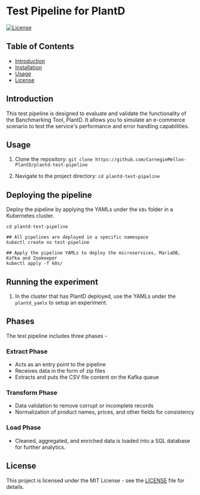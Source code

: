 # Test Pipeline for PlantD

[![License](https://img.shields.io/badge/License-MIT-blue.svg)](LICENSE)

## Table of Contents
- [Introduction](#introduction)
- [Installation](#installation)
- [Usage](#usage)
- [License](#license)

## Introduction

This test pipeline is designed to evaluate and validate the functionality of the Banchmarking Tool, PlantD. It allows you to simulate an e-commerce scenario to test the service's performance and error handling capabilities.

## Usage

1. Clone the repository: `git clone https://github.com/CarnegieMellon-PlantD/plantd-test-pipeline`

2. Navigate to the project directory: `cd plantd-test-pipeline`

## Deploying the pipeline

Deploy the pipeline by applying the YAMLs under the `k8s` folder in a Kubernetes cluster.

```
cd plantd-test-pipeline

## All pipelines are deployed in a specific namespace
kubectl create ns test-pipeline

## Apply the pipeline YAMLs to deploy the microservices, MariaDB, Kafka and Zookeeper
kubectl apply -f k8s/

```

## Running the experiment

1. In the cluster that has PlantD deployed, use the YAMLs under the `plantd_yamls` to setup an experiment.

## Phases

The test pipeline includes three phases - 

### Extract Phase
- Acts as an entry point to the pipeline
- Receives data in the form of zip files
- Extracts and puts the CSV file content on the Kafka queue

### Transform Phase
- Data validation to remove corrupt or incomplete records
- Normalization of product names, prices, and other fields for consistency

### Load Phase
- Cleaned, aggregated, and enriched data is loaded into a SQL database for further analytics.


## License

This project is licensed under the MIT License - see the [LICENSE](LICENSE) file for details.
